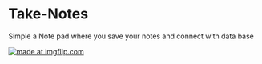 # Take-Notes
Simple a Note pad where you save your notes and connect with data base

<a href="https://imgflip.com/gif/344kca"><img src="https://i.imgflip.com/344kca.gif" title="made at imgflip.com"/></a>
